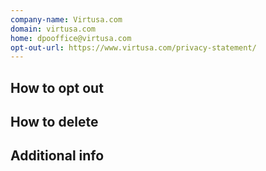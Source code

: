 ```yaml
---
company-name: Virtusa.com
domain: virtusa.com
home: dpooffice@virtusa.com
opt-out-url: https://www.virtusa.com/privacy-statement/
---
```

## How to opt out




## How to delete




## Additional info

















